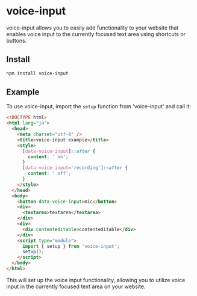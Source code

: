 # voice-input

voice-input allows you to easily add functionality to your website that enables voice input to the currently focused text area using shortcuts or buttons.

## Install

```sh
npm install voice-input
```

## Example

To use voice-input, import the `setup` function from 'voice-input' and call it:

```html
<!DOCTYPE html>
<html lang="ja">
  <head>
    <meta charset="utf-8" />
    <title>voice-input example</title>
    <style>
      [data-voice-input]::after {
        content: ' on';
      }
      [data-voice-input='recording']::after {
        content: ' off';
      }
    </style>
  </head>
  <body>
    <button data-voice-input>mic</button>
    <div>
      <textarea>textarea</textarea>
    </div>
    <div>
      <div contenteditable>contenteditable</div>
    </div>
    <script type="module">
      import { setup } from 'voice-input';
      setup();
    </script>
  </body>
</html>
```

This will set up the voice input functionality, allowing you to utilize voice input in the currently focused text area on your website.
